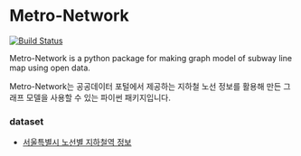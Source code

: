 # Metro-Network

[![Build Status](https://travis-ci.org/ho9science/subway-line-graph.png?branch=master)](https://travis-ci.org/ho9science/subway-line-graph)

Metro-Network is a python package for making graph model of subway line map using open data.

Metro-Network는 공공데이터 포털에서 제공하는 지하철 노선 정보를 활용해 만든 그래프 모델을 사용할 수 있는 파이썬 패키지입니다.

### dataset

* [서울특별시 노선별 지하철역 정보](http://data.seoul.go.kr/dataList/OA-15442/S/1/datasetView.do)
